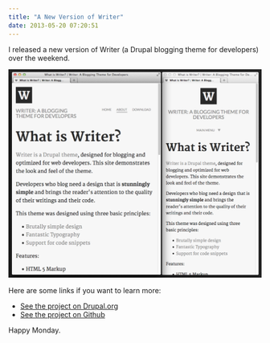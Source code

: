 ```yaml
---
title: "A New Version of Writer"
date: 2013-05-20 07:20:51
---
```


I released a new version of Writer (a Drupal blogging theme for developers) over the weekend.

![Writer: A Drupal Blogging Theme for Developers](/assets/images/writer_screenshot.png)

Here are some links if you want to learn more:

* [See the project on Drupal.org][1]
* [See the project on Github][2]

Happy Monday.

[1]: http://drupal.org/project/writer
[2]: http://github.com/bryanbraun/writer

